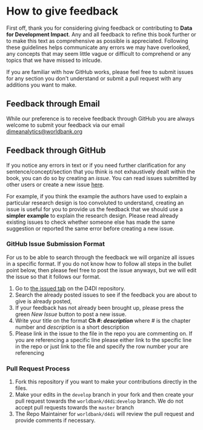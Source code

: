 # How to give feedback
First off, thank you for considering giving feedback or  contributing to **Data for Development Impact**.
Any and all feedback to refine this book further or to make this text as comprehensive as possible is appreciated. Following these
guidelines helps communicate any errors we may have overlooked, any concepts that may seem little vague or difficult to comprehend or any topics that we have missed to inlcude.

If you are familiar with how GitHub works, please feel free to submit issues for any section you don't understand or
submit a pull request with any additions you want to make.

## Feedback through Email
While our preference is to receive feedback through GitHub you are always welcome to submit your feedback via our email [dimeanalytics@worldbank.org](mailto:dimeanalytics@worldbank.org)

## Feedback through GitHub
If you notice any errors in text or if you need further clarification for any sentence/concept/section that you think is not
exhaustively dealt within the book, you can do so by creating an *issue*. You can read issues submitted by other users or 
create a new issue [here](https://github.com/worldbank/d4di/issues). 

For example, if you think the example the authors have used to explain a particular research design is too convoluted to understand, 
creating an issue is useful for you to provide us the feedback that we should use a **simpler example** to explain the research design.
Please read already existing issues to check whether someone else has made the same suggestion or reported the same error 
before creating a new issue.

### GitHub Issue Submission Format
For us to be able to search through the feedback we will organize all issues in a specific format. If you do not know how to follow all steps in the bullet point below, then please feel free to post the issue anyways, but we will edit the issue so that it follows our format.

1. Go to [the issued tab](https://github.com/worldbank/d4di/issues) on the D4DI repository.
1. Search the already posted issues to see if the feedback you are about to give is already posted,
1. If your feedback has not already been brought up, please press the green *New Issue* button to post a new issue.
1. Write your title on the format **Ch _#_: _description_** where _#_ is the chapter number and _description_ is a short description
1. Please link in the issue to the file in the repo you are commenting on. If you are referencing a specific line please either link to the specific line in the repo or just link to the file and specify the row number your are referencing

### Pull Request Process
1. Fork this repository if you want to make your contributions directly in the files.
2. Make your edits in the `develop` branch in your fork and then create your pull request towards the `worldbank/d4di`:`develop` branch. We do not accept pull requests towards the `master` branch
3. The Repo Maintainer for `worldbank/d4di` will review the pull request and provide comments if necessary.
